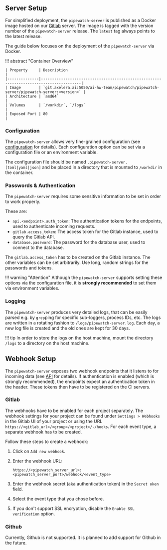 ## Server Setup

For simplified deployment, the `pipewatch-server` is published as a Docker image hosted on our [Gitlab](https://git.axelera.ai/ai-hw-team/pipewatch/pipewatch-server/container_registry) server.
The image is tagged with the version number of the `pipewatch-server` release.
The `latest` tag always points to the latest release.

The guide below focuses on the deployment of the `pipewatch-server` via Docker.

!!! abstract "Container Overview"

    | Property     | Description                                                                            |
    |--------------|----------------------------------------------------------------------------------------|
    | Image        | `git.axelera.ai:5050/ai-hw-team/pipewatch/pipewatch-server/pipewatch-server:<version>` |
    | Architecture | `amd64`                                                                                |
    | Volumes      | `/workdir`, `/logs`                                                                    |
    | Exposed Port | 80                                                                                     |

### Configuration

The `pipewatch-server` allows very fine-grained configuration (see [configuration](../configuration) for details).
Each configuration option can be set via a configuration file or an environment variable.

The configuration file should be named `.pipewatch-server.[toml|yaml|json]` and be placed in a directory that is mounted to `/workdir` in the container.

### Passwords & Authentication

The `pipewatch-server` requires some sensitive information to be set in order to work properly.

These are:

- `api.<endpoint>.auth_token`: The authentication tokens for the endpoints, used to authenticate incoming requests.
- `gitlab.access_token`: The access token for the Gitlab instance, used to query the Gitlab API.
- `database.password`: The password for the database user, used to connect to the database.

The `gitlab.access_token` has to be created on the Gitlab instance.
The other variables can be set arbitrarily.
Use long, random strings for the passwords and tokens.

!!! warning "Attention"
    Although the `pipewatch-server` supports setting these options via the configuration file, it is **strongly recommended** to set them via environment variables.

### Logging

The `pipewatch-server` produces very detailed logs, that can be easily parsed e.g. by `grep`ping for specific sub-loggers, process IDs, etc.
The logs are written in a rotating fashion to `/logs/pipewatch-server.log`.
Each day, a new log file is created and the old ones are kept for 30 days.

!!! tip
    In order to store the logs on the host machine, mount the directory `/logs` to a directory on the host machine.

## Webhook Setup

The `pipewatch-server` exposes two webhook endpoints that it listens to for incoming data (see [API](../api) for details).
If authentication is enabled (which is strongly recommended), the endpoints expect an authentication token in the header.
These tokens then have to be registered on the CI servers.

### Gitlab

The webhooks have to be enabled for each project separately.
The webhook settings for your project can be found under `Settings > Webhooks` in the Gitlab UI of your project or using the URL `https://<gitlab_url>/<group>/<project>/-/hooks`.
For each event type, a separate webhook has to be created.

Follow these steps to create a webhook:

1. Click on `Add new webhook`.
2. Enter the webhook URL:

    ```
    https://<pipewatch_server_url>:<pipewatch_server_port>/webhook/<event_type>
    ```

3. Enter the webhook secret (aka authentication token) in the `Secret oken` field.
4. Select the event type that you chose before.
5. If you don't support SSL encryption, disable the `Enable SSL verification` option.

### Github

Currently, Github is not supported.
It is planned to add support for Github in the future.

